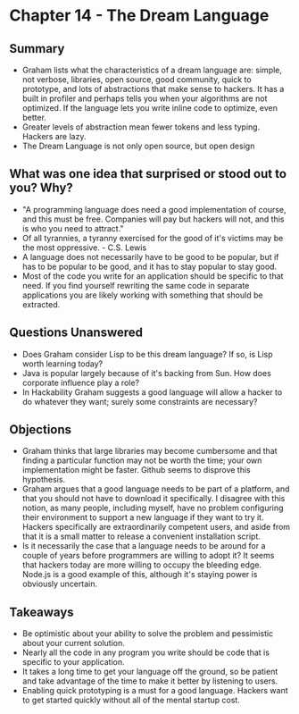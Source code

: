 # Chapter 14 - The Dream Language

## Summary
  
* Graham lists what the characteristics of a dream language are: simple, not
  verbose, libraries, open source, good community, quick to prototype, and lots
  of abstractions that make sense to hackers. It has a built in profiler and
  perhaps tells you when your algorithms are not optimized. If the language
  lets you write inline code to optimize, even better.
* Greater levels of abstraction mean fewer tokens and less typing. Hackers are lazy.
* The Dream Language is not only open source, but open design

## What was one idea that surprised or stood out to you? Why?

* "A programming language does need a good implementation of course, and this must be free. Companies will pay but hackers will not, and this is who you need to attract."
* Of all tyrannies, a tyranny exercised for the good of it's victims may be the most oppressive. - C.S. Lewis
* A language does not necessarily have to be good to be popular, but if has to be popular to be good, and it has to stay popular to stay good.
* Most of the code you write for an application should be specific to that need. If you find yourself rewriting the same code in separate applications you are likely working with something that should be extracted.

## Questions Unanswered

* Does Graham consider Lisp to be this dream language? If so, is Lisp worth learning today?
* Java is popular largely because of it's backing from Sun. How does corporate influence play a role?
* In Hackability Graham suggests a good language will allow a hacker to do whatever they want; surely some constraints are necessary?

## Objections

* Graham thinks that large libraries may become cumbersome and that finding a particular function may not be worth the time; your own implementation might be faster. Github seems to disprove this hypothesis.
* Graham argues that a good language needs to be part of a platform, and that you should not have to download it specifically. I disagree with this notion, as many people, including myself, have no problem configuring their environment to support a new language if they want to try it. Hackers specifically are extraordinarily competent users, and aside from that it is a small matter to release a convenient installation script.
* Is it necessarily the case that a language needs to be around for a couple of years before programmers are willing to adopt it? It seems that hackers today are more willing to occupy the bleeding edge. Node.js is a good example of this, although it's staying power is obviously uncertain.

## Takeaways

* Be optimistic about your ability to solve the problem and pessimistic about your current solution.
* Nearly all the code in any program you write should be code that is specific to your application.
* It takes a long time to get your language off the ground, so be patient and take advantage of the time to make it better by listening to users.
* Enabling quick prototyping is a must for a good language. Hackers want to get started quickly without all of the mental startup cost.

